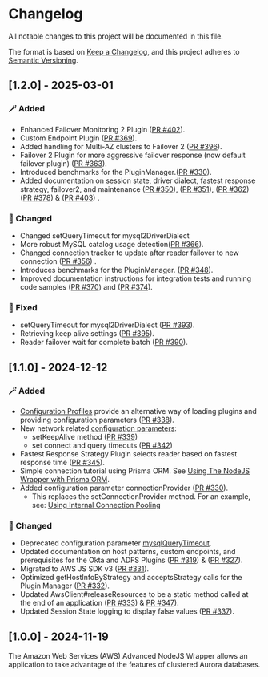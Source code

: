 # Changelog

All notable changes to this project will be documented in this file.

The format is based on [Keep a Changelog](https://keepachangelog.com/en/1.0.0/), and this project adheres to [Semantic Versioning](https://semver.org/#semantic-versioning-200).

## [1.2.0] - 2025-03-01

### :magic_wand: Added

- Enhanced Failover Monitoring 2 Plugin ([PR #402](https://github.com/aws/aws-advanced-nodejs-wrapper/pull/369)).
- Custom Endpoint Plugin ([PR #369](https://github.com/aws/aws-advanced-nodejs-wrapper/pull/369)).
- Added handling for Multi-AZ clusters to Failover 2 ([PR #396](https://github.com/aws/aws-advanced-nodejs-wrapper/pull/396)).
- Failover 2 Plugin for more aggressive failover response (now default failover plugin) ([PR #363](https://github.com/aws/aws-advanced-nodejs-wrapper/pull/363)).
- Introduced benchmarks for the PluginManager.([PR #330](https://github.com/aws/aws-advanced-nodejs-wrapper/pull/330)).
- Added documentation on session state, driver dialect, fastest response strategy, failover2, and maintenance ([PR #350](https://github.com/aws/aws-advanced-nodejs-wrapper/pull/350)), ([PR #351](https://github.com/aws/aws-advanced-nodejs-wrapper/pull/351)),  ([PR #362](https://github.com/aws/aws-advanced-nodejs-wrapper/pull/362)) ([PR #378](https://github.com/aws/aws-advanced-nodejs-wrapper/pull/378)) & ([PR #403](https://github.com/aws/aws-advanced-nodejs-wrapper/pull/403)) .


### :crab: Changed
- Changed setQueryTimeout for mysql2DriverDialect
- More robust MySQL catalog usage detection([PR #366](https://github.com/aws/aws-advanced-nodejs-wrapper/pull/366)).
- Changed connection tracker to update after reader failover to new connection ([PR #356](https://github.com/aws/aws-advanced-nodejs-wrapper/pull/356)) .
- Introduces benchmarks for the PluginManager. ([PR #348](https://github.com/aws/aws-advanced-nodejs-wrapper/pull/348)).
- Improved documentation instructions for integration tests and running code samples ([PR #370](https://github.com/aws/aws-advanced-nodejs-wrapper/pull/370)) and ([PR #374](https://github.com/aws/aws-advanced-nodejs-wrapper/pull/374)).

### :bug: Fixed
- setQueryTimeout for mysql2DriverDialect ([PR #393](https://github.com/aws/aws-advanced-nodejs-wrapper/pull/393)).
- Retrieving keep alive settings ([PR #395](https://github.com/aws/aws-advanced-nodejs-wrapper/pull/395)).
- Reader failover wait for complete batch ([PR #390](https://github.com/aws/aws-advanced-nodejs-wrapper/pull/390)).

 
## [1.1.0] - 2024-12-12

### :magic_wand: Added

- [Configuration Profiles](./docs/using-the-nodejs-wrapper/UsingTheNodejsWrapper.md#configuration-profiles) provide an alternative way of loading plugins and providing configuration parameters ([PR #338](https://github.com/aws/aws-advanced-nodejs-wrapper/pull/338)).
- New network related [configuration parameters](./docs/using-the-nodejs-wrapper/UsingTheNodejsWrapper.md#aws-advanced-nodejs-wrapper-parameters):
  - setKeepAlive method ([PR #339](https://github.com/aws/aws-advanced-nodejs-wrapper/pull/339))
  - set connect and query timeouts ([PR #342](https://github.com/aws/aws-advanced-nodejs-wrapper/pull/342))
- Fastest Response Strategy Plugin selects reader based on fastest response time ([PR #345](https://github.com/aws/aws-advanced-nodejs-wrapper/pull/345)).
- Simple connection tutorial using Prisma ORM. See [Using The NodeJS Wrapper with Prisma ORM](./examples/prisma_example/README.md).
- Added configuration parameter connectionProvider ([PR #330](https://github.com/aws/aws-advanced-nodejs-wrapper/pull/330)).
  - This replaces the setConnectionProvider method. For an example, see: [Using Internal Connection Pooling](./docs/using-the-nodejs-wrapper/using-plugins/UsingTheReadWriteSplittingPlugin.md/#internal-connection-pooling)

### :crab: Changed

- Deprecated configuration parameter [mysqlQueryTimeout](./docs/using-the-nodejs-wrapper/UsingTheNodejsWrapper.md#aws-advanced-nodejs-wrapper-parameters).
- Updated documentation on host patterns, custom endpoints, and prerequisites for the Okta and ADFS Plugins ([PR #319](https://github.com/aws/aws-advanced-nodejs-wrapper/pull/319)) & ([PR #327](https://github.com/aws/aws-advanced-nodejs-wrapper/pull/327)).
- Migrated to AWS JS SDK v3 ([PR #331](https://github.com/aws/aws-advanced-nodejs-wrapper/pull/331)).
- Optimized getHostInfoByStrategy and acceptsStrategy calls for the Plugin Manager ([PR #332](https://github.com/aws/aws-advanced-nodejs-wrapper/pull/332)).
- Updated AwsClient#releaseResources to be a static method called at the end of an application ([PR #333](https://github.com/aws/aws-advanced-nodejs-wrapper/pull/333)) & [PR #347](https://github.com/aws/aws-advanced-nodejs-wrapper/pull/347)).
- Updated Session State logging to display false values ([PR #337](https://github.com/aws/aws-advanced-nodejs-wrapper/pull/337)).

## [1.0.0] - 2024-11-19

The Amazon Web Services (AWS) Advanced NodeJS Wrapper allows an application to take advantage of the features of clustered Aurora databases.

[0.0.1]: https://github.com/awslabs/aws-advanced-nodejs-wrapper/releases/tag/0.0.1
